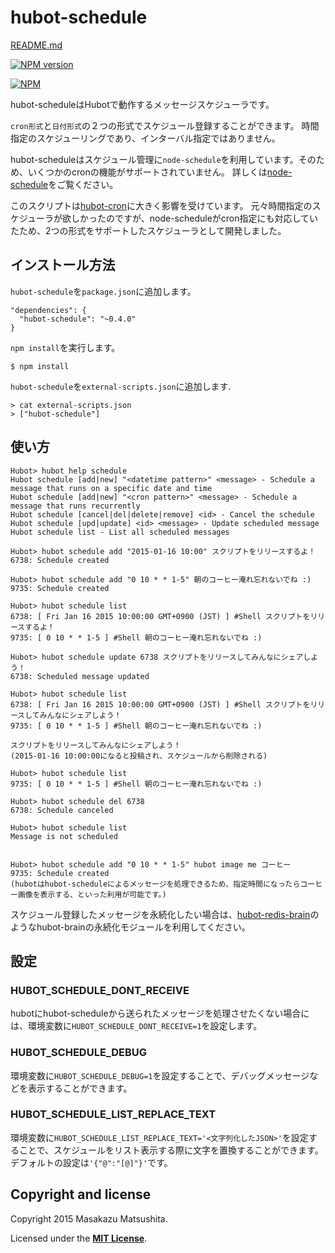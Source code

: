 # hubot-schedule

[README.md](README.md)

[![NPM version](https://badge.fury.io/js/hubot-schedule.png)](http://badge.fury.io/js/hubot-schedule)

[![NPM](https://nodei.co/npm/hubot-schedule.png?downloads=true)](https://nodei.co/npm/hubot-schedule/)

hubot-scheduleはHubotで動作するメッセージスケジューラです。

`cron形式`と`日付形式`の２つの形式でスケジュール登録することができます。
時間指定のスケジューリングであり、インターバル指定ではありません。

hubot-scheduleはスケジュール管理に`node-schedule`を利用しています。そのため、いくつかのcronの機能がサポートされていません。
詳しくは[node-schedule](https://github.com/mattpat/node-schedule)をご覧ください。

このスクリプトは[hubot-cron](https://github.com/miyagawa/hubot-cron)に大きく影響を受けています。
元々時間指定のスケジューラが欲しかったのですが、node-scheduleがcron指定にも対応していたため、2つの形式をサポートしたスケジューラとして開発しました。



## インストール方法

`hubot-schedule`を`package.json`に追加します。

```
"dependencies": {
  "hubot-schedule": "~0.4.0"
}
```

`npm install`を実行します。

```
$ npm install
```

`hubot-schedule`を`external-scripts.json`に追加します.

```
> cat external-scripts.json
> ["hubot-schedule"]
```


## 使い方

```
Hubot> hubot help schedule
Hubot schedule [add|new] "<datetime pattern>" <message> - Schedule a message that runs on a specific date and time
Hubot schedule [add|new] "<cron pattern>" <message> - Schedule a message that runs recurrently
Hubot schedule [cancel|del|delete|remove] <id> - Cancel the schedule
Hubot schedule [upd|update] <id> <message> - Update scheduled message
Hubot schedule list - List all scheduled messages

Hubot> hubot schedule add "2015-01-16 10:00" スクリプトをリリースするよ！
6738: Schedule created

Hubot> hubot schedule add "0 10 * * 1-5" 朝のコーヒー淹れ忘れないでね :)
9735: Schedule created

Hubot> hubot schedule list
6738: [ Fri Jan 16 2015 10:00:00 GMT+0900 (JST) ] #Shell スクリプトをリリースするよ！
9735: [ 0 10 * * 1-5 ] #Shell 朝のコーヒー淹れ忘れないでね :)

Hubot> hubot schedule update 6738 スクリプトをリリースしてみんなにシェアしよう！
6738: Scheduled message updated

Hubot> hubot schedule list
6738: [ Fri Jan 16 2015 10:00:00 GMT+0900 (JST) ] #Shell スクリプトをリリースしてみんなにシェアしよう！
9735: [ 0 10 * * 1-5 ] #Shell 朝のコーヒー淹れ忘れないでね :)

スクリプトをリリースしてみんなにシェアしよう！
(2015-01-16 10:00:00になると投稿され、スケジュールから削除される)

Hubot> hubot schedule list
9735: [ 0 10 * * 1-5 ] #Shell 朝のコーヒー淹れ忘れないでね :)

Hubot> hubot schedule del 6738
6738: Schedule canceled

Hubot> hubot schedule list
Message is not scheduled


Hubot> hubot schedule add "0 10 * * 1-5" hubot image me コーヒー
9735: Schedule created
(hubotはhubot-scheduleによるメッセージを処理できるため、指定時間になったらコーヒー画像を表示する、といった利用が可能です。)
```

スケジュール登録したメッセージを永続化したい場合は、[hubot-redis-brain](https://github.com/hubot-scripts/hubot-redis-brain)のようなhubot-brainの永続化モジュールを利用してください。

## 設定

### HUBOT_SCHEDULE_DONT_RECEIVE

hubotにhubot-scheduleから送られたメッセージを処理させたくない場合には、環境変数に`HUBOT_SCHEDULE_DONT_RECEIVE=1`を設定します。
 
### HUBOT_SCHEDULE_DEBUG

環境変数に`HUBOT_SCHEDULE_DEBUG=1`を設定することで、デバッグメッセージなどを表示することができます。

### HUBOT_SCHEDULE_LIST_REPLACE_TEXT

環境変数に`HUBOT_SCHEDULE_LIST_REPLACE_TEXT='<文字列化したJSON>'`を設定することで、スケジュールをリスト表示する際に文字を置換することができます。デフォルトの設定は`'{"@":"[@]"}'`です。



## Copyright and license

Copyright 2015 Masakazu Matsushita.

Licensed under the **[MIT License](LICENSE)**.


